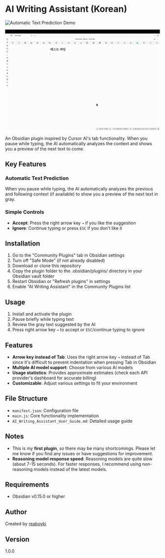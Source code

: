 # AI Writing Assistant (Korean)
![Automatic Text Prediction Demo](demo1.gif)

![Usage Demo](demo2.gif)

An Obsidian plugin inspired by Cursor AI's tab functionality. When you pause while typing, the AI automatically analyzes the context and shows you a preview of the next text to come.

## Key Features

### Automatic Text Prediction
When you pause while typing, the AI automatically analyzes the previous and following context (if available) to show you a preview of the next text in gray.

### Simple Controls
- **Accept**: Press the right arrow key `→` if you like the suggestion
- **Ignore**: Continue typing or press `ESC` if you don't like it

## Installation

1. Go to the "Community Plugins" tab in Obsidian settings
2. Turn off "Safe Mode" (if not already disabled)
3. Download or clone this repository
4. Copy the plugin folder to the .obsidian/plugins/ directory in your Obsidian vault folder
5. Restart Obsidian or "Refresh plugins" in settings
6. Enable "AI Writing Assistant" in the Community Plugins list

## Usage

1. Install and activate the plugin
2. Pause briefly while typing text
3. Review the gray text suggested by the AI
4. Press right arrow key `→` to accept or `ESC`/continue typing to ignore

## Features

- **Arrow key instead of Tab**: Uses the right arrow key `→` instead of Tab since it's difficult to prevent indentation when pressing Tab in Obsidian
- **Multiple AI model support**: Choose from various AI models
- **Usage statistics**: Provides approximate estimates (check each API provider's dashboard for accurate billing)
- **Customizable**: Adjust various settings to fit your environment

## File Structure

- `manifest.json`: Configuration file
- `main.js`: Core functionality implementation
- `AI_Writing_Assistant_User_Guide.md`: Detailed usage guide

## Notes

- This is my **first plugin**, so there may be many shortcomings. Please let me know if you find any issues or have suggestions for improvement.
- **Reasoning model response speed**: Reasoning models are quite slow (about 7-15 seconds). For faster responses, I recommend using non-reasoning models instead of the latest models.

## Requirements

- Obsidian v0.15.0 or higher

## Author

Created by [reaboyki](https://github.com/reaboyki)

## Version

1.0.0